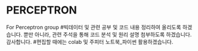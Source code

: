 # PERCEPTRON
For Perceptron group
#빅데이터 및 관련 공부 및 코드 내용 정리하여 올리도록 하겠습니다. 뿐만 아니라, 관련 주석을 통해 코드 분석 및 원리 설명 첨부하도록 하겠습니다. 감사합니다. 
#편집할 때에는 colab 및 주피터 노트북_파이썬 활용하겠습니다.
